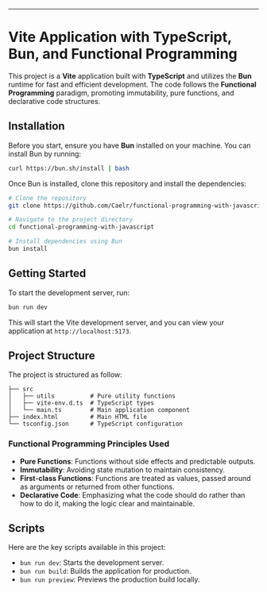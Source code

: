 
---

# Vite Application with TypeScript, Bun, and Functional Programming

This project is a **Vite** application built with **TypeScript** and utilizes the **Bun** runtime for fast and efficient development. The code follows the **Functional Programming** paradigm, promoting immutability, pure functions, and declarative code structures.

## Installation

Before you start, ensure you have **Bun** installed on your machine. You can install Bun by running:

```bash
curl https://bun.sh/install | bash
```

Once Bun is installed, clone this repository and install the dependencies:

```bash
# Clone the repository
git clone https://github.com/Caelr/functional-programming-with-javascript.git

# Navigate to the project directory
cd functional-programming-with-javascript

# Install dependencies using Bun
bun install
```

## Getting Started

To start the development server, run:

```bash
bun run dev
```

This will start the Vite development server, and you can view your application at `http://localhost:5173`.

## Project Structure

The project is structured as follow:

```
├── src
│   ├── utils          # Pure utility functions
│   ├── vite-env.d.ts  # TypeScript types
│   └── main.ts        # Main application component
├── index.html         # Main HTML file
└── tsconfig.json      # TypeScript configuration
```

### Functional Programming Principles Used

- **Pure Functions**: Functions without side effects and predictable outputs.
- **Immutability**: Avoiding state mutation to maintain consistency.
- **First-class Functions**: Functions are treated as values, passed around as arguments or returned from other functions.
- **Declarative Code**: Emphasizing what the code should do rather than how to do it, making the logic clear and maintainable.

## Scripts

Here are the key scripts available in this project:

- `bun run dev`: Starts the development server.
- `bun run build`: Builds the application for production.
- `bun run preview`: Previews the production build locally.
